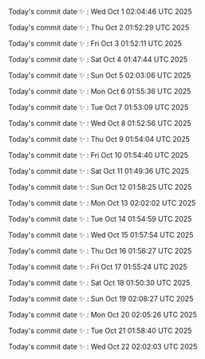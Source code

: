 Today's commit date ✨ : Wed Oct 1 02:04:46 UTC 2025 

Today's commit date ✨ : Thu Oct 2 01:52:29 UTC 2025 

Today's commit date ✨ : Fri Oct 3 01:52:11 UTC 2025 

Today's commit date ✨ : Sat Oct 4 01:47:44 UTC 2025 

Today's commit date ✨ : Sun Oct 5 02:03:06 UTC 2025 

Today's commit date ✨ : Mon Oct 6 01:55:36 UTC 2025 

Today's commit date ✨ : Tue Oct 7 01:53:09 UTC 2025 

Today's commit date ✨ : Wed Oct 8 01:52:56 UTC 2025 

Today's commit date ✨ : Thu Oct 9 01:54:04 UTC 2025 

Today's commit date ✨ : Fri Oct 10 01:54:40 UTC 2025 

Today's commit date ✨ : Sat Oct 11 01:49:36 UTC 2025 

Today's commit date ✨ : Sun Oct 12 01:58:25 UTC 2025 

Today's commit date ✨ : Mon Oct 13 02:02:02 UTC 2025 

Today's commit date ✨ : Tue Oct 14 01:54:59 UTC 2025 

Today's commit date ✨ : Wed Oct 15 01:57:54 UTC 2025 

Today's commit date ✨ : Thu Oct 16 01:56:27 UTC 2025 

Today's commit date ✨ : Fri Oct 17 01:55:24 UTC 2025 

Today's commit date ✨ : Sat Oct 18 01:50:30 UTC 2025 

Today's commit date ✨ : Sun Oct 19 02:08:27 UTC 2025 

Today's commit date ✨ : Mon Oct 20 02:05:26 UTC 2025 

Today's commit date ✨ : Tue Oct 21 01:58:40 UTC 2025 

Today's commit date ✨ : Wed Oct 22 02:02:03 UTC 2025 

